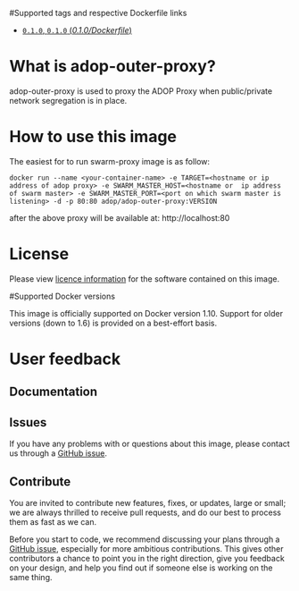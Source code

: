 #Supported tags and respective Dockerfile links

- [`0.1.0`, `0.1.0` (*0.1.0/Dockerfile*)](https://github.com/Accenture/adop-outer-proxy/blob/master/Dockerfile)

# What is adop-outer-proxy?

adop-outer-proxy is used to proxy the ADOP Proxy when public/private network segregation is in place.

# How to use this image

The easiest for to run swarm-proxy image is as follow:
```
docker run --name <your-container-name> -e TARGET=<hostname or ip address of adop proxy> -e SWARM_MASTER_HOST=<hostname or  ip address of swarm master> -e SWARM_MASTER_PORT=<port on which swarm master is listening> -d -p 80:80 adop/adop-outer-proxy:VERSION
```
after the above proxy will be available at: http://localhost:80

# License
Please view [licence information](https://github.com/Accenture/adop-outer-proxy/blob/master/LICENSE.md) for the software contained on this image.

#Supported Docker versions

This image is officially supported on Docker version 1.10.
Support for older versions (down to 1.6) is provided on a best-effort basis.

# User feedback

## Documentation

## Issues
If you have any problems with or questions about this image, please contact us through a [GitHub issue](https://github.com/Accenture/adop-outer-proxy/issues).

## Contribute
You are invited to contribute new features, fixes, or updates, large or small; we are always thrilled to receive pull requests, and do our best to process them as fast as we can.

Before you start to code, we recommend discussing your plans through a [GitHub issue](https://github.com/Accenture/adop-outer-proxy/issues), especially for more ambitious contributions. This gives other contributors a chance to point you in the right direction, give you feedback on your design, and help you find out if someone else is working on the same thing.
